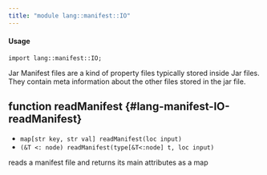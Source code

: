```yaml
---
title: "module lang::manifest::IO"
---
```


#### Usage

`import lang::manifest::IO;`


  Jar Manifest files are a kind of property files typically stored inside Jar files.
  They contain meta information about the other files stored in the jar file.


## function readManifest {#lang-manifest-IO-readManifest}

* ``map[str key, str val] readManifest(loc input)``
* ``(&T <: node) readManifest(type[&T<:node] t, loc input)``

reads a manifest file and returns its main attributes as a map

